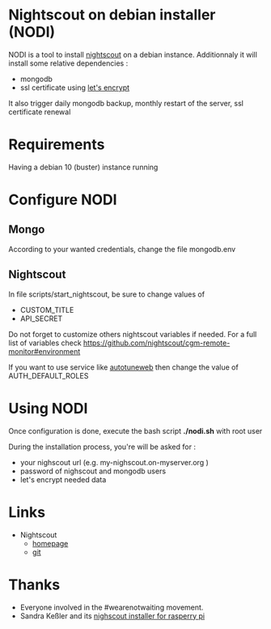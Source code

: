 # Nightscout on debian installer (NODI)
NODI is a tool to install [nightscout](https://github.com/nightscout/cgm-remote-monitor) on a debian instance.
Additionnaly it will install some relative dependencies :
  * mongodb
  * ssl certificate using [let's encrypt](https://letsencrypt.org/)

It also trigger daily mongodb backup, monthly restart of the server, ssl certificate renewal


# Requirements
Having a debian 10 (buster) instance running

# Configure NODI
## Mongo
According to your wanted credentials, change the file  mongodb.env

## Nightscout
In file scripts/start_nightscout, be sure to change values of 
  * CUSTOM_TITLE
  * API_SECRET

Do not forget to customize others nightscout variables if needed. For a full list of variables check https://github.com/nightscout/cgm-remote-monitor#environment

If you want to use service like [autotuneweb](https://autotuneweb.azurewebsites.net/) then change the value of AUTH_DEFAULT_ROLES

# Using NODI
Once configuration is done, execute the bash script __./nodi.sh__ with root user

During the installation process, you're will be asked for :
  * your nighscout url (e.g. my-nighscout.on-myserver.org )
  * password of nighscout and mongodb users
  * let's encrypt needed data

# Links
  * Nightscout
    * [homepage](https://www.nightscoutfoundation.org/)
    * [git](https://github.com/nightscout/cgm-remote-monitor)

# Thanks
  * Everyone involved in the #wearenotwaiting movement.
  * Sandra Keßler and its [nighscout installer for rasperry pi](https://github.com/SandraK82/deploy-ns-local-raspi)
